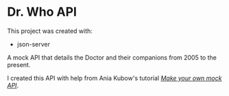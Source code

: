 # Dr. Who API

This project was created with:
- json-server

A mock API that details the Doctor and their companions from 2005 to the present. 

I created this API with help from Ania Kubow's tutorial *[Make your own mock API](https://www.youtube.com/watch?v=FLnxgSZ0DG4)*.

